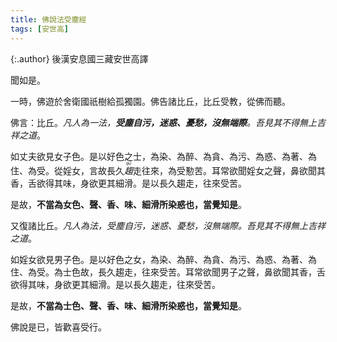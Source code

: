 ```yaml
---
title: 佛說法受塵經
tags: [安世高]
---
```


{:.author}
後漢安息國三藏安世高譯

聞如是。

一時，佛遊於舍衛國祇樹給孤獨園。佛告諸比丘，比丘受教，從佛而聽。

佛言：比丘。*凡人為一法，<b>受塵自污，迷惑、憂愁，沒無端際</b>。吾見其不得無上吉祥之道*。

如丈夫欲見女子色。是以好色之士，為染、為醉、為貪、為污、為惑、為著、為住、為受。從婬女，言故長久<dfn title="趋向、追逐。"><ruby>趨<rt>qū</rt></ruby></dfn>走往來，為受懃苦。耳常欲聞婬女之聲，鼻欲聞其香，舌欲得其味，身欲更其細滑。是以長久趨走，往來受苦。
				
是故，<b>不當為女色、聲、香、味、細滑所染惑也，當覺知是</b>。

又復諸比丘。*凡人為法，受塵自污，迷惑、憂愁，沒無端際。吾見其不得無上吉祥之道*。
		  
如婬女欲見男子色。是以好色之女，為染、為醉、為貪、為污、為惑、為著、為住、為受。為士色故，長久趨走，往來受苦。耳常欲聞男子之聲，鼻欲聞其香，舌欲得其味，身欲更其細滑。是以長久趨走，往來受苦。
								
是故，<b>不當為士色、聲、香、味、細滑所染惑也，當覺知是</b>。

佛說是已，皆歡喜受行。